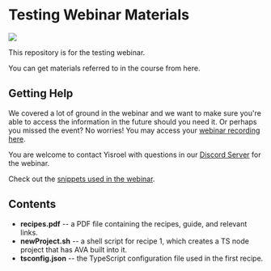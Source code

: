﻿# Testing Webinar Materials
![](https://lh3.googleusercontent.com/1nWLB77IlCKZeZW38WMOc3kzspffY2e1RnjfmpcK3imy4IFWDYUvN-h2YDST2GVAqvGkXkXM-q-UCweT_W0P-rdCntbH544oqbVVUt0IjgxAkEjh0CxJ6q8ClcMQ-c05196Qjjel)

This repository is for the testing webinar.  

You can get materials referred to in the course from here.



## Getting Help

We covered a lot of ground in the webinar and we want to make sure you're able to access the information in the future should you need it. Or perhaps you missed the event? No worries! You may access your [webinar recording here](https://youtu.be/4KGQxU5jknE).  

You are welcome to contact Yisroel with questions in our [Discord Server](https://discord.gg/rNz9HfQWYD) for the webinar.

Check out the [snippets used in the webinar](https://marketplace.visualstudio.com/items?itemName=YisroelYakovson.ava-recipes).

## Contents
* **recipes.pdf** -- a PDF file containing the recipes, guide, and relevant links.
* **newProject.sh** -- a shell script for recipe 1, which creates a TS node project that has AVA built into it.
* **tsconfig.json** -- the TypeScript configuration file used in the first recipe.
